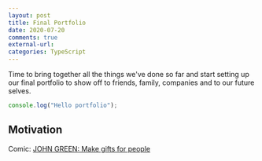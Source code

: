 ```yaml
---
layout: post
title: Final Portfolio 
date: 2020-07-20
comments: true
external-url:
categories: TypeScript
---
```


Time to bring together all the things we've done so far and start setting up our final portfolio to show off to friends, family, companies and to our future selves.

```ts
console.log("Hello portfolio");
```

## Motivation

Comic: [JOHN GREEN: Make gifts for people](http://www.zenpencils.com/comic/119-john-green-make-gifts-for-people/)